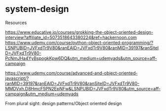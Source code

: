 # system-design

Resources

https://www.educative.io/courses/grokking-the-object-oriented-design-interview?affiliate_id=5073518643380224&ref=hackernoon.com
https://www.udemy.com/course/python-object-oriented-programming/?LSNPUBID=JVFxdTr9V80&ranEAID=JVFxdTr9V80&ranMID=39197&ranSiteID=JVFxdTr9V80-PcNmJHa4YyBspogkKpw6DQ&utm_medium=udemyads&utm_source=aff-campaign

https://www.udemy.com/course/advanced-and-object-oriented-javascript/?ranMID=39197&ranEAID=JVFxdTr9V80&ranSiteID=JVFxdTr9V80-MMDVxh.D8HmcF5PN2EpNFw&LSNPUBID=JVFxdTr9V80&utm_source=aff-campaign&utm_medium=udemyads

From plural sight:
design patterns/Object oriented design
